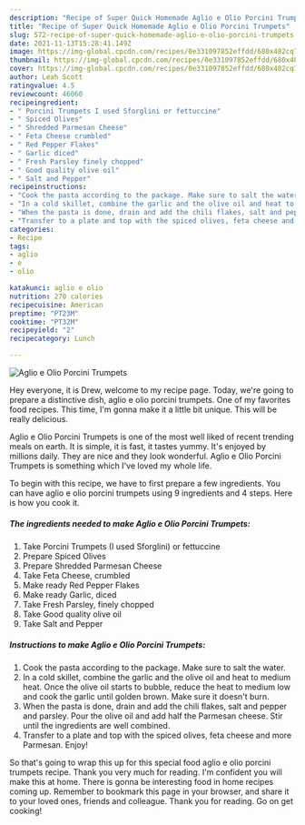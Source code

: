 ```yaml
---
description: "Recipe of Super Quick Homemade Aglio e Olio Porcini Trumpets"
title: "Recipe of Super Quick Homemade Aglio e Olio Porcini Trumpets"
slug: 572-recipe-of-super-quick-homemade-aglio-e-olio-porcini-trumpets
date: 2021-11-13T15:28:41.149Z
image: https://img-global.cpcdn.com/recipes/0e331097852effdd/680x482cq70/aglio-e-olio-porcini-trumpets-recipe-main-photo.jpg
thumbnail: https://img-global.cpcdn.com/recipes/0e331097852effdd/680x482cq70/aglio-e-olio-porcini-trumpets-recipe-main-photo.jpg
cover: https://img-global.cpcdn.com/recipes/0e331097852effdd/680x482cq70/aglio-e-olio-porcini-trumpets-recipe-main-photo.jpg
author: Leah Scott
ratingvalue: 4.5
reviewcount: 46060
recipeingredient:
- " Porcini Trumpets I used Sforglini or fettuccine"
- " Spiced Olives"
- " Shredded Parmesan Cheese"
- " Feta Cheese crumbled"
- " Red Pepper Flakes"
- " Garlic diced"
- " Fresh Parsley finely chopped"
- " Good quality olive oil"
- " Salt and Pepper"
recipeinstructions:
- "Cook the pasta according to the package. Make sure to salt the water."
- "In a cold skillet, combine the garlic and the olive oil and heat to medium heat. Once the olive oil starts to bubble, reduce the heat to medium low and cook the garlic until golden brown. Make sure it doesn&#39;t burn."
- "When the pasta is done, drain and add the chili flakes, salt and pepper and parsley. Pour the olive oil and add half the Parmesan cheese. Stir until the ingredients are well combined."
- "Transfer to a plate and top with the spiced olives, feta cheese and more Parmesan. Enjoy!"
categories:
- Recipe
tags:
- aglio
- e
- olio

katakunci: aglio e olio 
nutrition: 270 calories
recipecuisine: American
preptime: "PT23M"
cooktime: "PT32M"
recipeyield: "2"
recipecategory: Lunch

---
```



![Aglio e Olio Porcini Trumpets](https://img-global.cpcdn.com/recipes/0e331097852effdd/680x482cq70/aglio-e-olio-porcini-trumpets-recipe-main-photo.jpg)

Hey everyone, it is Drew, welcome to my recipe page. Today, we're going to prepare a distinctive dish, aglio e olio porcini trumpets. One of my favorites food recipes. This time, I'm gonna make it a little bit unique. This will be really delicious.



Aglio e Olio Porcini Trumpets is one of the most well liked of recent trending meals on earth. It is simple, it is fast, it tastes yummy. It's enjoyed by millions daily. They are nice and they look wonderful. Aglio e Olio Porcini Trumpets is something which I've loved my whole life.


To begin with this recipe, we have to first prepare a few ingredients. You can have aglio e olio porcini trumpets using 9 ingredients and 4 steps. Here is how you cook it.

<!--inarticleads1-->

##### The ingredients needed to make Aglio e Olio Porcini Trumpets:

1. Take  Porcini Trumpets (I used Sforglini) or fettuccine
1. Prepare  Spiced Olives
1. Prepare  Shredded Parmesan Cheese
1. Take  Feta Cheese, crumbled
1. Make ready  Red Pepper Flakes
1. Make ready  Garlic, diced
1. Take  Fresh Parsley, finely chopped
1. Take  Good quality olive oil
1. Take  Salt and Pepper




<!--inarticleads2-->

##### Instructions to make Aglio e Olio Porcini Trumpets:

1. Cook the pasta according to the package. Make sure to salt the water.
1. In a cold skillet, combine the garlic and the olive oil and heat to medium heat. Once the olive oil starts to bubble, reduce the heat to medium low and cook the garlic until golden brown. Make sure it doesn&#39;t burn.
1. When the pasta is done, drain and add the chili flakes, salt and pepper and parsley. Pour the olive oil and add half the Parmesan cheese. Stir until the ingredients are well combined.
1. Transfer to a plate and top with the spiced olives, feta cheese and more Parmesan. Enjoy!




So that's going to wrap this up for this special food aglio e olio porcini trumpets recipe. Thank you very much for reading. I'm confident you will make this at home. There is gonna be interesting food in home recipes coming up. Remember to bookmark this page in your browser, and share it to your loved ones, friends and colleague. Thank you for reading. Go on get cooking!
